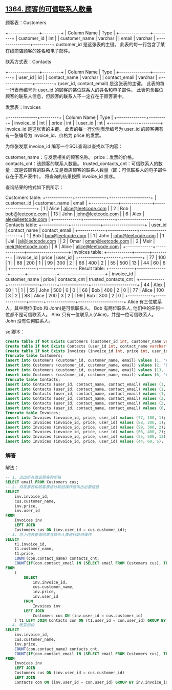 ## [1364. 顾客的可信联系人数量](https://leetcode-cn.com/problems/number-of-trusted-contacts-of-a-customer/)

顾客表：Customers

+---------------+---------+
| Column Name   | Type    |
+---------------+---------+
| customer_id   | int     |
| customer_name | varchar |
| email         | varchar |
+---------------+---------+
customer_id 是这张表的主键。
此表的每一行包含了某在线商店顾客的姓名和电子邮件。


联系方式表：Contacts

+---------------+---------+
| Column Name   | Type    |
+---------------+---------+
| user_id       | id      |
| contact_name  | varchar |
| contact_email | varchar |
+---------------+---------+
(user_id, contact_email) 是这张表的主键。
此表的每一行表示编号为 user_id 的顾客的某位联系人的姓名和电子邮件。
此表包含每位顾客的联系人信息，但顾客的联系人不一定存在于顾客表中。


发票表：Invoices

+--------------+---------+
| Column Name  | Type    |
+--------------+---------+
| invoice_id   | int     |
| price        | int     |
| user_id      | int     |
+--------------+---------+
invoice_id 是这张表的主键。
此表的每一行分别表示编号为 user_id 的顾客拥有有一张编号为 invoice_id、价格为 price 的发票。


为每张发票 invoice_id 编写一个SQL查询以查找以下内容：

customer_name：与发票相关的顾客名称。
price：发票的价格。
contacts_cnt：该顾客的联系人数量。
trusted_contacts_cnt：可信联系人的数量：既是该顾客的联系人又是商店顾客的联系人数量（即：可信联系人的电子邮件存在于客户表中）。
将查询的结果按照 invoice_id 排序。

查询结果的格式如下例所示：

Customers table:
+-------------+---------------+--------------------+
| customer_id | customer_name | email              |
+-------------+---------------+--------------------+
| 1           | Alice         | alice@leetcode.com |
| 2           | Bob           | bob@leetcode.com   |
| 13          | John          | john@leetcode.com  |
| 6           | Alex          | alex@leetcode.com  |
+-------------+---------------+--------------------+
Contacts table:
+-------------+--------------+--------------------+
| user_id     | contact_name | contact_email      |
+-------------+--------------+--------------------+
| 1           | Bob          | bob@leetcode.com   |
| 1           | John         | john@leetcode.com  |
| 1           | Jal          | jal@leetcode.com   |
| 2           | Omar         | omar@leetcode.com  |
| 2           | Meir         | meir@leetcode.com  |
| 6           | Alice        | alice@leetcode.com |
+-------------+--------------+--------------------+
Invoices table:
+------------+-------+---------+
| invoice_id | price | user_id |
+------------+-------+---------+
| 77         | 100   | 1       |
| 88         | 200   | 1       |
| 99         | 300   | 2       |
| 66         | 400   | 2       |
| 55         | 500   | 13      |
| 44         | 60    | 6       |
+------------+-------+---------+
Result table:
+------------+---------------+-------+--------------+----------------------+
| invoice_id | customer_name | price | contacts_cnt | trusted_contacts_cnt |
+------------+---------------+-------+--------------+----------------------+
| 44         | Alex          | 60    | 1            | 1                    |
| 55         | John          | 500   | 0            | 0                    |
| 66         | Bob           | 400   | 2            | 0                    |
| 77         | Alice         | 100   | 3            | 2                    |
| 88         | Alice         | 200   | 3            | 2                    |
| 99         | Bob           | 300   | 2            | 0                    |
+------------+---------------+-------+--------------+----------------------+
Alice 有三位联系人，其中两位(Bob 和 John)是可信联系人。
Bob 有两位联系人, 他们中的任何一位都不是可信联系人。
Alex 只有一位联系人(Alice)，并是一位可信联系人。
John 没有任何联系人。

sql脚本：

```sql
Create table If Not Exists Customers (customer_id int, customer_name varchar(20), email varchar(30));
Create table If Not Exists Contacts (user_id int, contact_name varchar(20), contact_email varchar(30));
Create table If Not Exists Invoices (invoice_id int, price int, user_id int);
Truncate table Customers;
insert into Customers (customer_id, customer_name, email) values (1, 'Alice', 'alice@leetcode.com');
insert into Customers (customer_id, customer_name, email) values (2, 'Bob', 'bob@leetcode.com');
insert into Customers (customer_id, customer_name, email) values (13, 'John', 'john@leetcode.com');
insert into Customers (customer_id, customer_name, email) values (6, 'Alex', 'alex@leetcode.com');
Truncate table Contacts;
insert into Contacts (user_id, contact_name, contact_email) values (1, 'Bob', 'bob@leetcode.com');
insert into Contacts (user_id, contact_name, contact_email) values (1, 'John', 'john@leetcode.com');
insert into Contacts (user_id, contact_name, contact_email) values (1, 'Jal', 'jal@leetcode.com');
insert into Contacts (user_id, contact_name, contact_email) values (2, 'Omar', 'omar@leetcode.com');
insert into Contacts (user_id, contact_name, contact_email) values (2, 'Meir', 'meir@leetcode.com');
insert into Contacts (user_id, contact_name, contact_email) values (6, 'Alice', 'alice@leetcode.com');
Truncate table Invoices;
insert into Invoices (invoice_id, price, user_id) values (77, 100, 1);
insert into Invoices (invoice_id, price, user_id) values (88, 200, 1);
insert into Invoices (invoice_id, price, user_id) values (99, 300, 2);
insert into Invoices (invoice_id, price, user_id) values (66, 400, 2);
insert into Invoices (invoice_id, price, user_id) values (55, 500, 13);
insert into Invoices (invoice_id, price, user_id) values (44, 60, 6);
```

### 解答

解法：

```sql
-- 1. 选出所有商店顾客的邮箱
SELECT email FROM Customers cus;
-- 2. 将发票表和顾客表进行联结操作查询出必要信息
SELECT 
	inv.invoice_id,
	cus.customer_name,
	inv.price,
	inv.user_id
FROM 
	Invoices inv 
	LEFT JOIN 
	Customers cus ON (inv.user_id = cus.customer_id);
-- 3. 将上述表查询结果与联系人表进行联结操作	
SELECT 
	t1.invoice_id,
	t1.customer_name,
	t1.price,
	COUNT(con.contact_name) contacts_cnt,
	COUNT(IF(con.contact_email IN (SELECT email FROM Customers cus), TRUE, NULL)) trusted_contacts_cnt
FROM
	(
		SELECT 
			inv.invoice_id,
			cus.customer_name,
			inv.price,
			inv.user_id
		FROM 
			Invoices inv 
		LEFT JOIN 
			Customers cus ON (inv.user_id = cus.customer_id)
	) t1 LEFT JOIN Contacts con ON (t1.user_id = con.user_id) GROUP BY t1.invoice_id ORDER BY t1.invoice_id;
-- 4. 改变结构
SELECT 
	inv.invoice_id,
	cus.customer_name,
	inv.price,
	COUNT(con.contact_name) contacts_cnt,
	COUNT(IF(con.contact_email IN (SELECT email FROM Customers cus), TRUE, NULL)) trusted_contacts_cnt
FROM
	Invoices inv
	LEFT JOIN
	Customers cus ON (inv.user_id = cus.customer_id)
	LEFT JOIN
	Contacts con ON (inv.user_id = con.user_id) GROUP BY inv.invoice_id ORDER BY inv.invoice_id;
```

